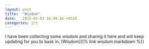```yaml
---
layout: post
title:  "Wisdom"
date:   2025-01-03 16:49:16 +0530
categories: jlt
---
```

I have been collecting some wisdom and sharing it here and will keep updating for you to bask in.
[Wisdom]({% link wisdom.markdown %})
